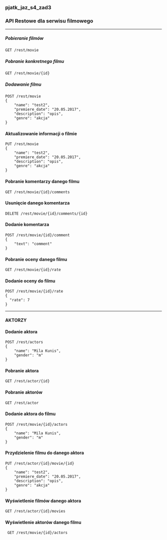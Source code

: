 ### pjatk_jaz_s4_zad3 
### API Restowe dla serwisu filmowego

---

##### Pobieranie filmów
```GET /rest/movie```

##### Pobranie konkretnego filmu
```GET /rest/movie/{id}```

##### Dodawanie filmu
```
POST /rest/movie
{
	"name": "test2",
	"premiere_date": "20.05.2017",
	"description": "opis",
	"genre": "akcja"
}
```

#### Aktualizowanie informacji o filmie
```
PUT /rest/movie
{
	"name": "test2",
	"premiere_date": "20.05.2017",
	"description": "opis",
	"genre": "akcja"
}
```

#### Pobranie komentarzy danego filmu
``` GET /rest/movie/{id}/comments ```

#### Usunięcie danego komentarza
``` DELETE /rest/movie/{id}/comments/{id} ```

#### Dodanie komentarza
``` 
POST /rest/movie/{id}/comment
{
	"text": "comment"
}
```

#### Pobranie oceny danego filmu
```GET /rest/movie/{id}/rate```

#### Dodanie oceny do filmu
```
POST /rest/movie/{id}/rate
{
  "rate": 7
}
```

---

#### AKTORZY

#### Dodanie aktora
```
POST /rest/actors
{
	"name": "Mila Kunis",
	"gender": "m"
}
```

#### Pobranie aktora
```GET /rest/actor/{id}```

#### Pobranie aktorów
```GET /rest/actor```

#### Dodanie aktora do filmu
```
POST /rest/movie/{id}/actors
{
	"name": "Mila Kunis",
	"gender": "m"
}
```

#### Przydzielenie filmu do danego aktora
```
PUT /rest/actor/{id}/movie/{id}
{
	"name": "test2",
	"premiere_date": "20.05.2017",
	"description": "opis",
	"genre": "akcja"
}
```

#### Wyświetlenie filmów danego aktora
```GET /rest/actor/{id}/movies```

#### Wyświetlenie aktorów danego filmu
``` GET /rest/movie/{id}/actors```

